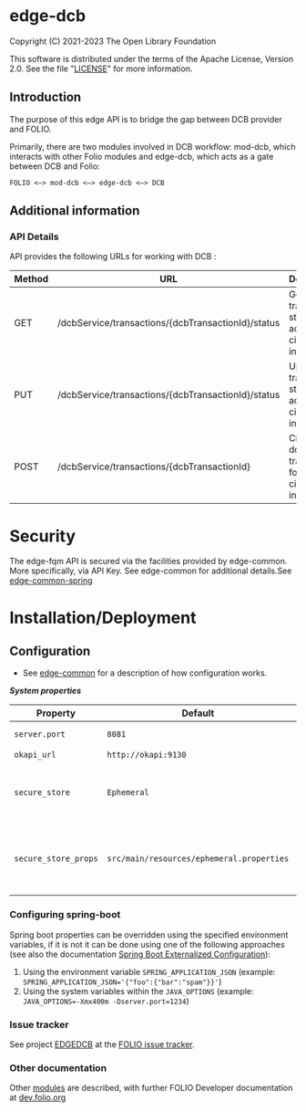 # edge-dcb

Copyright (C) 2021-2023 The Open Library Foundation

This software is distributed under the terms of the Apache License,
Version 2.0. See the file "[LICENSE](LICENSE)" for more information.

## Introduction
The purpose of this edge API is to bridge the gap between DCB provider and FOLIO.

Primarily, there are two modules involved in DCB workflow: mod-dcb, which interacts with other Folio modules and edge-dcb, which acts as a gate between DCB and Folio:

`FOLIO <–> mod-dcb <–> edge-dcb <–> DCB`


## Additional information

### API Details
API provides the following URLs for working with DCB :

| Method | URL| Description |
|---|---|---|
| GET | /dcbService/transactions/{dcbTransactionId}/status  | Get transaction status across circulation institutions |
| PUT | /dcbService/transactions/{dcbTransactionId}/status | Update transaction status across circulation institutions |
| POST | /dcbService/transactions/{dcbTransactionId} | Create a dcb transaction for circulation institutions  |


# Security
The edge-fqm API is secured via the facilities provided by edge-common. More specifically, via API Key. See edge-common for additional details.See [edge-common-spring](https://github.com/folio-org/edge-common-spring)

# Installation/Deployment

## Configuration

* See [edge-common](https://github.com/folio-org/edge-common) for a description of how configuration works.

***System properties***

| Property             | Default                                   | Description                                                         |
|----------------------|-------------------------------------------|---------------------------------------------------------------------|
| `server.port`        | `8081`                                    | Server port to listen on                                            |
| `okapi_url`          | `http://okapi:9130`	                      | Okapi (URL)                                                         |
| `secure_store`       | `Ephemeral`                               | Type of secure store to use.  Valid: `Ephemeral`, `AwsSsm`, `Vault` |
| `secure_store_props` | `src/main/resources/ephemeral.properties` | Path to a properties file specifying secure store configuration     |


### Configuring spring-boot

Spring boot properties can be overridden using the specified environment variables, if it is not it can be done using
one of the following approaches (see also the
documentation [Spring Boot Externalized Configuration](https://docs.spring.io/spring-boot/docs/1.5.6.RELEASE/reference/html/boot-features-external-config.html)):

1. Using the environment variable `SPRING_APPLICATION_JSON` (example: `SPRING_APPLICATION_JSON='{"foo":{"bar":"spam"}}'`)
2. Using the system variables within the `JAVA_OPTIONS` (example: `JAVA_OPTIONS=-Xmx400m -Dserver.port=1234`)

### Issue tracker
See project [EDGEDCB](https://issues.folio.org/browse/EDGEDCB)
at the [FOLIO issue tracker](https://dev.folio.org/guidelines/issue-tracker).

### Other documentation
Other [modules](https://dev.folio.org/source-code/#server-side) are described,
with further FOLIO Developer documentation at
[dev.folio.org](https://dev.folio.org/)
